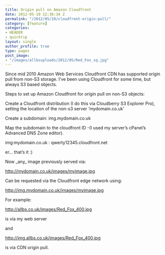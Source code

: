 ```yaml
---
title: Origin pull on Amazon Cloudfront
date: 2012-05-10 22:36:34 Z
permalink: "/2012/05/10/cloudfront-origin-pull/"
category: [feature]
categories:
- HEADER
- quicktip
layout: single
author_profile: true
type: pages
post_image:
- "/images/allbsuploads/2012/05/Red_Fox_sq.jpg"
---
```


Since mid 2010 Amazon Web Services Cloudfront CDN has supported origin pull from non-S3 storage. I&#8217;ve been using Cloudfront for some time, but always S3 based objects.

Steps to set up Amazon Cloudfront for origin pull on non-S3 objects:

Create a Cloudfront distribution (I do this via Cloudberry S3 Explorer Pro), setting the location of the non-s3 server &#8216;mydomain.co.uk&#8217;

Create a subdomain: img.mydomain.co.uk

Map the subdomain to the cloudfront ID -(I used my server&#8217;s cPanel&#8217;s Advanced DNS Zone editor).

img:mydomain.co.uk : qwerty12345.cloudfront.net

er&#8230; that&#8217;s it :)

Now \_any\_ image previously served via:

http://mydomain.co.uk/images/myimage.jpg

Can be requested via the Cloudfront edge network using:

http://img.mydomain.co.uk/images/myimage.jpg

For example:

<a title="http://allbs.co.uk/images/Red_Fox_400.jpg" href="/images/Red_Fox_400.jpg" target="_blank">http://allbs.co.uk/images/Red_Fox_400.jpg</a>

is via my web server

and

<a title="http://img.allbs.co.uk/images/Red_Fox_400.jpg" href="http://img.allbs.co.uk/images/Red_Fox_400.jpg" target="_blank">http://img.allbs.co.uk/images/Red_Fox_400.jpg</a>

is via CDN origin pull.
